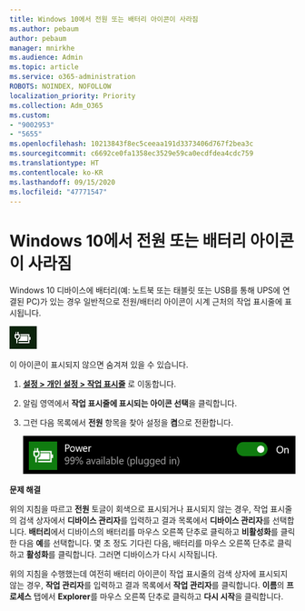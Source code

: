 ```yaml
---
title: Windows 10에서 전원 또는 배터리 아이콘이 사라짐
ms.author: pebaum
author: pebaum
manager: mnirkhe
ms.audience: Admin
ms.topic: article
ms.service: o365-administration
ROBOTS: NOINDEX, NOFOLLOW
localization_priority: Priority
ms.collection: Adm_O365
ms.custom:
- "9002953"
- "5655"
ms.openlocfilehash: 10213843f8ec5ceeaa191d3373406d767f2bea3c
ms.sourcegitcommit: c6692ce0fa1358ec3529e59ca0ecdfdea4cdc759
ms.translationtype: HT
ms.contentlocale: ko-KR
ms.lasthandoff: 09/15/2020
ms.locfileid: "47771547"
---
```

# <a name="power-or-battery-icon-missing-in-windows-10"></a>Windows 10에서 전원 또는 배터리 아이콘이 사라짐

Windows 10 디바이스에 배터리(예: 노트북 또는 태블릿 또는 USB를 통해 UPS에 연결된 PC)가 있는 경우 일반적으로 전원/배터리 아이콘이 시계 근처의 작업 표시줄에 표시됩니다.

![배터리 아이콘](media/battery-icon.png)

이 아이콘이 표시되지 않으면 숨겨져 있을 수 있습니다.

1. **[설정 > 개인 설정 > 작업 표시줄](ms-settings:taskbar?activationSource=GetHelp)** 로 이동합니다.

2. 알림 영역에서 **작업 표시줄에 표시되는 아이콘 선택**을 클릭합니다.

3. 그런 다음 목록에서 **전원** 항목을 찾아 설정을 **켬**으로 전환합니다.

    ![작업 표시줄에 전원 아이콘 표시](media/power-icon-on.png)

**문제 해결**

위의 지침을 따르고 **전원** 토글이 회색으로 표시되거나 표시되지 않는 경우, 작업 표시줄의 검색 상자에서 **디바이스 관리자**를 입력하고 결과 목록에서 **디바이스 관리자**를 선택합니다. **배터리**에서 디바이스의 배터리를 마우스 오른쪽 단추로 클릭하고 **비활성화**를 클릭한 다음 **예**를 선택합니다. 몇 초 정도 기다린 다음, 배터리를 마우스 오른쪽 단추로 클릭하고 **활성화**를 클릭합니다. 그러면 디바이스가 다시 시작됩니다.

위의 지침을 수행했는데 여전히 배터리 아이콘이 작업 표시줄의 검색 상자에 표시되지 않는 경우, **작업 관리자**를 입력하고 결과 목록에서 **작업 관리자**를 클릭합니다. **이름**의 **프로세스** 탭에서 **Explorer**를 마우스 오른쪽 단추로 클릭하고 **다시 시작**을 클릭합니다.
